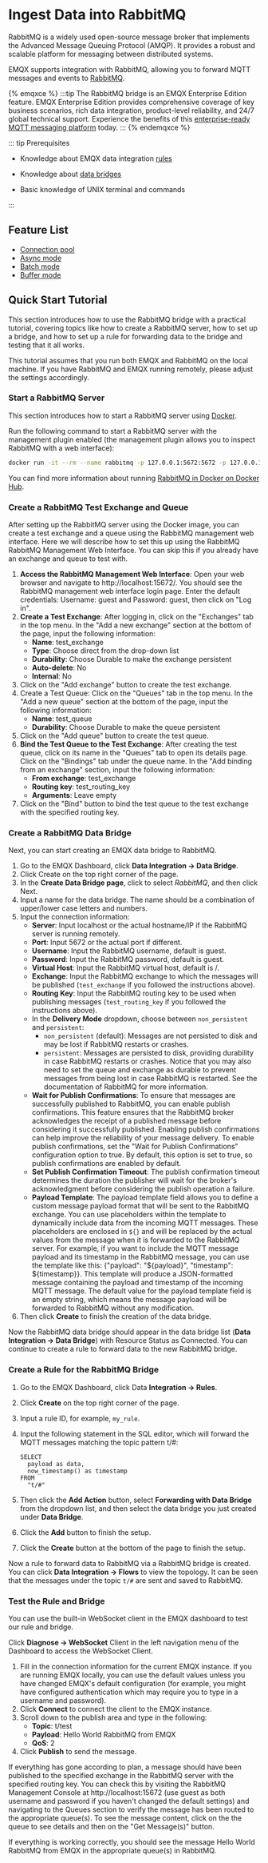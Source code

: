 # Ingest Data into RabbitMQ

RabbitMQ is a widely used open-source message broker that implements the Advanced Message Queuing Protocol (AMQP). It provides a robust and scalable platform for messaging between distributed systems.

EMQX supports integration with RabbitMQ, allowing you to forward MQTT messages and events to [RabbitMQ](https://www.rabbitmq.com/).

{% emqxce %}
:::tip
The RabbitMQ bridge is an EMQX Enterprise Edition feature. EMQX Enterprise Edition provides comprehensive coverage of key business scenarios, rich data integration, product-level reliability, and 24/7 global technical support. Experience the benefits of this [enterprise-ready MQTT messaging platform](https://www.emqx.com/en/try?product=enterprise) today.
:::
{% endemqxce %}

::: tip Prerequisites

- Knowledge about EMQX data integration [rules](./rules.md)

- Knowledge about [data bridges](./data-bridges.md)

- Basic knowledge of UNIX terminal and commands

:::

## Feature List

- [Connection pool](./data-bridges.md)
- [Async mode](./data-bridges.md)
- [Batch mode](./data-bridges.md)
- [Buffer mode](./data-bridges.md)

## Quick Start Tutorial

This section introduces how to use the RabbitMQ bridge with a practical tutorial, covering topics like how to create a RabbitMQ server, how to set up a bridge, and how to set up a rule for forwarding data to the bridge and testing that it all works.

This tutorial assumes that you run both EMQX and RabbitMQ on the local machine. If you have RabbitMQ and EMQX running remotely, please adjust the settings accordingly.

### Start a RabbitMQ Server

This section introduces how to start a RabbitMQ server using [Docker](https://www.docker.com/).

Run the following command to start a RabbitMQ server with the management plugin enabled (the management plugin allows you to inspect RabbitMQ with a web interface):

```bash
docker run -it --rm --name rabbitmq -p 127.0.0.1:5672:5672 -p 127.0.0.1:15672:15672 rabbitmq:3.11-management
```

You can find more information about running [RabbitMQ in Docker on Docker Hub](https://hub.docker.com/_/rabbitmq).


### Create a RabbitMQ Test Exchange and Queue

After setting up the RabbitMQ server using the Docker image, you can create a test exchange and a queue using the RabbitMQ management web interface. Here we will describe how to set this up using the RabbitMQ RabbitMQ Management Web Interface. You can skip this if you already have an exchange and queue to test with.

1. **Access the RabbitMQ Management Web Interface**: Open your web browser and navigate to http://localhost:15672/. You should see the RabbitMQ management web interface login page. Enter the default credentials: Username: guest and Password: guest, then click on "Log in".
2. **Create a Test Exchange**: After logging in, click on the "Exchanges" tab in the top menu. In the "Add a new exchange" section at the bottom of the page, input the following information:
   * **Name**: test_exchange
   * **Type**: Choose direct from the drop-down list
   * **Durability**: Choose Durable to make the exchange persistent
   * **Auto-delete**: No
   * **Internal**: No
3. Click on the "Add exchange" button to create the test exchange.
4. Create a Test Queue: Click on the "Queues" tab in the top menu. In the "Add a new queue" section at the bottom of the page, input the following information:
   * **Name**: test_queue
   * **Durability**: Choose Durable to make the queue persistent
5. Click on the "Add queue" button to create the test queue.
6. **Bind the Test Queue to the Test Exchange**: After creating the test queue, click on its name in the "Queues" tab to open its details page. Click on the "Bindings" tab under the queue name. In the "Add binding from an exchange" section, input the following information:
   * **From exchange**: test_exchange
   * **Routing key**: test_routing_key
   * **Arguments**: Leave empty
7. Click on the "Bind" button to bind the test queue to the test exchange with the specified routing key.

### Create a RabbitMQ Data Bridge

Next, you can start creating an EMQX data bridge to RabbitMQ.

1. Go to the EMQX Dashboard, click **Data Integration -> Data Bridge**.
2. Click Create on the top right corner of the page.
3. In the **Create Data Bridge page**, click to select *RabbitMQ*, and then click Next.
4. Input a name for the data bridge. The name should be a combination of upper/lower case letters and numbers.
5. Input the connection information:
   * **Server**: Input localhost or the actual hostname/IP if the RabbitMQ server is running remotely.
   * **Port**: Input 5672 or the actual port if different.
   * **Username**: Input the RabbitMQ username, default is guest.
   * **Password**: Input the RabbitMQ password, default is guest.
   * **Virtual Host**: Input the RabbitMQ virtual host, default is /.
   * **Exchange**: Input the RabbitMQ exchange to which the messages will be published (`test_exchange` if you followed the instructions above).
   * **Routing Key**: Input the RabbitMQ routing key to be used when publishing messages (`test_routing_key` if you followed the instructions above).
   * In the **Delivery Mode** dropdown, choose between `non_persistent` and `persistent`:
       * `non_persistent` (default): Messages are not persisted to disk and may be lost if RabbitMQ restarts or crashes.
       * `persistent`: Messages are persisted to disk, providing durability in case RabbitMQ restarts or crashes. Notice that you may also need to set the queue and exchange as durable to prevent messages from being lost in case RabbitMQ is restarted. See the documentation of RabbitMQ for more information.
   * **Wait for Publish Confirmations**: To ensure that messages are successfully published to RabbitMQ, you can enable publish confirmations. This feature ensures that the RabbitMQ broker acknowledges the receipt of a published message before considering it successfully published. Enabling publish confirmations can help improve the reliability of your message delivery. To enable publish confirmations, set the "Wait for Publish Confirmations" configuration option to true. By default, this option is set to true, so publish confirmations are enabled by default.
   * **Set Publish Confirmation Timeout**: The publish confirmation timeout determines the duration the publisher will wait for the broker's acknowledgment before considering the publish operation a failure.
   * **Payload Template**: The payload template field allows you to define a custom message payload format that will be sent to the RabbitMQ exchange. You can use placeholders within the template to dynamically include data from the incoming MQTT messages. These placeholders are enclosed in `${}` and will be replaced by the actual values from the message when it is forwarded to the RabbitMQ server. For example, if you want to include the MQTT message payload and its timestamp in the RabbitMQ message, you can use the template like this: {"payload": "${payload}", "timestamp": ${timestamp}}. This template will produce a JSON-formatted message containing the payload and timestamp of the incoming MQTT message. The default value for the payload template field is an empty string, which means the message payload will be forwarded to RabbitMQ without any modification.
6. Then click **Create** to finish the creation of the data bridge.

Now the RabbitMQ data bridge should appear in the data bridge list (**Data Integration -> Data Bridge**) with Resource Status as Connected. You can continue to create a rule to forward data to the new RabbitMQ bridge.

### Create a Rule for the RabbitMQ Bridge

1. Go to the EMQX Dashboard, click Data **Integration -> Rules**.
2. Click **Create** on the top right corner of the page.
3. Input a rule ID, for example, `my_rule`.
4. Input the following statement in the SQL editor, which will forward the MQTT messages matching the topic pattern t/#:
   
   ```
   SELECT 
     payload as data,
     now_timestamp() as timestamp
   FROM
     "t/#"
   
   ```
   
5. Then click the **Add Action** button, select **Forwarding with Data Bridge** from the dropdown list, and then select the data bridge you just created under **Data Bridge**.
6. Click the **Add** button to finish the setup.
7. Click the **Create** button at the bottom of the page to finish the setup.

Now a rule to forward data to RabbitMQ via a RabbitMQ bridge is created. You can click **Data Integration -> Flows** to view the topology. It can be seen that the messages under the topic `t/#` are sent and saved to RabbitMQ.

### Test the Rule and Bridge

You can use the built-in WebSocket client in the EMQX dashboard to test our rule and bridge.

Click **Diagnose -> WebSocket** Client in the left navigation menu of the Dashboard to access the WebSocket Client.

1. Fill in the connection information for the current EMQX instance. If you are running EMQX locally, you can use the default values unless you have changed EMQX's default configuration (for example, you might have configured authentication which may require you to type in a username and password).
2. Click **Connect** to connect the client to the EMQX instance.
3. Scroll down to the publish area and type in the following:
   * **Topic**: t/test
   * **Payload**: Hello World RabbitMQ from EMQX
   * **QoS**: 2
4. Click **Publish** to send the message.

If everything has gone according to plan, a message should have been published to the specified exchange in the RabbitMQ server with the specified routing key. You can check this by visiting the RabbitMQ Management Console at http://localhost:15672 (use guest as both username and password if you haven't changed the default settings) and navigating to the Queues section to verify the message has been routed to the appropriate queue(s). To see the message content, click on the the queue to see details and then on the "Get Message(s)" button.

If everything is working correctly, you should see the message Hello World RabbitMQ from EMQX in the appropriate queue(s) in RabbitMQ.



